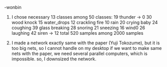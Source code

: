 -wonbin

1. I chose necessary 13 classes among 50 classes:
    19 thunder -> 0
    30 wood knock
    15 water_drops
    12 crackling fire
    10 rain
    20 crying baby
    24 coughing
    39 glass breaking
    28 snoring
    21 sneezing
    16 wind0
    26 laughing
    42 siren -> 12
total 520 samples among 2000 samples

2. I made a network exactly same with the paper (Yuji Tokozume),
   but it is too big nets, so I cannot handle on my desktop
   if we want to make same nets with the paper, we need several parallel computers, which is impossible.
   so, I downsized the network.
